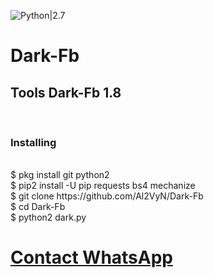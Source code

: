 ![Python|2.7](https://img.shields.io/badge/Python-2.7-blue.svg)
# Dark-Fb
<h2>Tools Dark-Fb 1.8</h3><br>
<h3>Installing</h3><br>
$ pkg install git python2<br>
$ pip2 install -U pip requests bs4 mechanize<br>
$ git clone https://github.com/Al2VyN/Dark-Fb<br>
$ cd Dark-Fb<br>
$ python2 dark.py<br>
<h1><a href="https://api.whatsapp.com/send?phone=+628978125962&text=Buy+license+Dark-Fb+1.8">Contact WhatsApp </a></h1>

